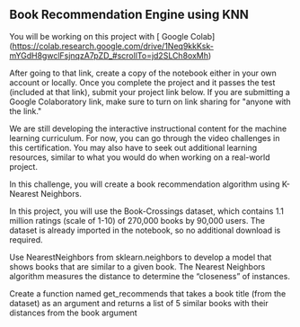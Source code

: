 ## Book Recommendation Engine using KNN

You will be working on this project with [ Google Colab] (https://colab.research.google.com/drive/1Neq9kkKsk-mYGdH8gwclFsjnqzA7pZD_#scrollTo=jd2SLCh8oxMh)

After going to that link, create a copy of the notebook either in your own account or locally. Once you complete the project and it passes the test (included at that link), submit your project link below. If you are submitting a Google Colaboratory link, make sure to turn on link sharing for "anyone with the link."

We are still developing the interactive instructional content for the machine learning curriculum. For now, you can go through the video challenges in this certification. You may also have to seek out additional learning resources, similar to what you would do when working on a real-world project.

In this challenge, you will create a book recommendation algorithm using K-Nearest Neighbors.

In this project, you will use the Book-Crossings dataset, which contains 1.1 million ratings (scale of 1-10) of 270,000 books by 90,000 users. The dataset is already imported in the notebook, so no additional download is required.

Use NearestNeighbors from sklearn.neighbors to develop a model that shows books that are similar to a given book. The Nearest Neighbors algorithm measures the distance to determine the “closeness” of instances.

Create a function named get_recommends that takes a book title (from the dataset) as an argument and returns a list of 5 similar books with their distances from the book argument
